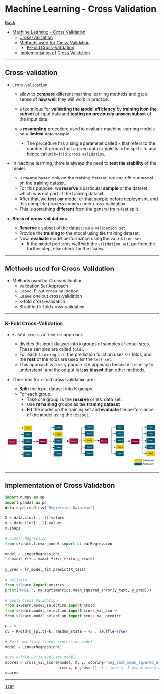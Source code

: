 # Machine Learning - Cross Validation

[Back](../index.md)

- [Machine Learning - Cross Validation](#machine-learning---cross-validation)
  - [Cross-validation](#cross-validation)
  - [Methods used for Cross-Validation](#methods-used-for-cross-validation)
    - [K-Fold Cross-Validation](#k-fold-cross-validation)
  - [Implementation of Cross Validation](#implementation-of-cross-validation)

---

## Cross-validation

- `Cross-validation`

  - allow to **compare** different machine learning methods and get a sense of **how well** they will work in practice.
  - a technique for **validating the model efficiency** by **training it on the subset** of input data and **testing on previously unseen subset** of the input data.

  - a **resampling** procedure used to evaluate machine learning models on a **limited** data sample.
    - The procedure has a single parameter called `k` that refers to the number of groups that a given data sample is to be split into and hence called `k–fold cross validation`.

- In machine learning, there is always the need to **test the stability** of the model.

  - It means based only on the training dataset; we can't fit our model on the training dataset.
  - For this purpose, we **reserve** a particular **sample** of the dataset, which was not part of the training dataset.
  - After that, we **test** our model on that sample before deployment, and this complete process comes under cross-validation.
  - This is something **different** from the general train-test split.

- **Steps of cross-validations**

  - **Reserve** a subset of the dataset as a `validation set`.
  - Provide the **training** to the model using the training dataset.
  - Now, **evaluate** model performance using the `validation set`.
    - If the model performs well with the `validation set`, perform the further step, else check for the issues.

---

## Methods used for Cross-Validation

- Methods used for Cross-Validation
  - Validation Set Approach
  - Leave-P-out cross-validation
  - Leave one out cross-validation
  - K-fold cross-validation
  - Stratified k-fold cross-validation

---

### K-Fold Cross-Validation

- `K-fold cross-validation` approach

  - divides the input dataset into `K` groups of samples of equal sizes. These samples are called `folds`.
  - For each `learning set`, the prediction function uses k-1 folds, and the **rest** of the folds are used for the `test set`.
  - This approach is a very popular CV approach because it is easy to understand, and the output is **less biased** than other methods.

- The steps for k-fold cross-validation are:
  - **Split** the input dataset into K groups
  - For each group:
    - Take one group as the **reserve** or test data set.
    - Use **remaining** groups as the **training dataset**
    - **Fit** the model on the training set and **evaluate** the performance of the model using the test set.

![cross_validation_kfold_diagram](./pic/cross_validation_kfold_diagram.png)

---

## Implementation of Cross Validation

```py
import numpy as np
import pandas as pd
data = pd.read_csv("Regression_Data.csv")

X = data.iloc[:,:-1].values
y = data.iloc[:,-1].values
X.shape

# Linear Regression
from sklearn.linear_model import LinearRegression

model = LinearRegression()
lr_model_fit = model.fit(X_train,y_train)

y_pred = lr_model_fit.predict(X_test)

# validate
from sklearn import metrics
print('RMSE:', np.sqrt(metrics.mean_squared_error(y_test, y_pred)))

# apply Cross Validation
from sklearn.model_selection import KFold
from sklearn.model_selection import cross_val_score
from sklearn.model_selection import cross_val_predict

k = 5
cv = KFold(n_splits=k, random_state = 42 , shuffle=True)

# Build multiple linear regression model
model = LinearRegression()

#use k-fold CV to evaluate model
scores = cross_val_score(model, X, y, scoring='neg_root_mean_squared_error',
                         cv=cv, n_jobs=-1)  # n_jobs = -1 means using all preprocessors
scores

```

---

[TOP](#machine-learning---cross-validation)
